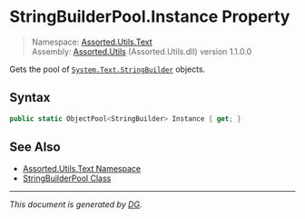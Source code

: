 ﻿# StringBuilderPool.Instance Property

> Namespace: [Assorted.Utils.Text](index.md#assortedutilstext-namespace)\
> Assembly: [Assorted.Utils](index.md) (Assorted.Utils.dll) version 1.1.0.0

Gets the pool of [`System.Text.StringBuilder`](https://docs.microsoft.com/en-us/dotnet/api/system.text.stringbuilder) objects.

## Syntax

```csharp
public static ObjectPool<StringBuilder> Instance { get; }
```

## See Also

- [Assorted.Utils.Text Namespace](index.md#assortedutilstext-namespace)
- [StringBuilderPool Class](Assorted.Utils.Text.StringBuilderPool.md)

---

_This document is generated by [DG](https://github.com/Khojasteh/dg)._
